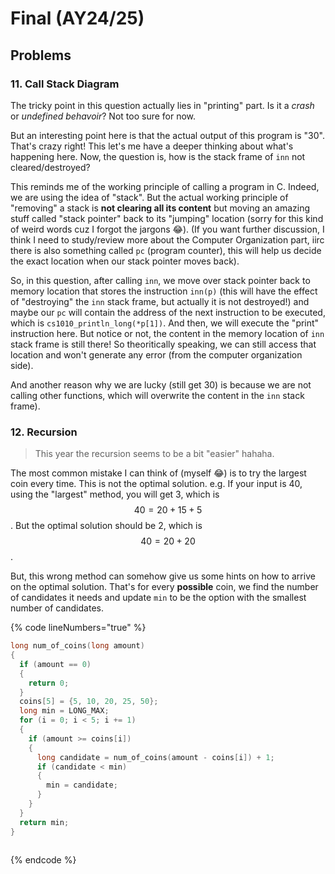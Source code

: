 # Final (AY24/25)

## Problems

### 11. Call Stack Diagram

The tricky point in this question actually lies in "printing" part. Is it a _crash_ or _undefined behavoir_? Not too sure for now.

But an interesting point here is that the actual output of this program is "30". That's crazy right! This let's me have a deeper thinking about what's happening here. Now, the question is, how is the stack frame of `inn` not cleared/destroyed?

This reminds me of the working principle of calling a program in C. Indeed, we are using the idea of "stack". But the actual working principle of "removing" a stack is **not clearing all its content** but moving an amazing stuff called "stack pointer" back to its "jumping" location (sorry for this kind of weird words cuz I forgot the jargons :joy:). (If you want further discussion, I think I need to study/review more about the Computer Organization part, iirc there is also something called `pc` (program counter), this will help us decide the exact location when our stack pointer moves back).

So, in this question, after calling `inn`, we move over stack pointer back to memory location that stores the instruction `inn(p)` (this will have the effect of "destroying" the `inn` stack frame, but actually it is not destroyed!) and maybe our `pc` will contain the address of the next instruction to be executed, which is `cs1010_println_long(*p[1])`. And then, we will execute the "print" instruction here. But notice or not, the content in the memory location of `inn` stack frame is still there! So theoritically speaking, we can still access that location and won't generate any error (from the computer organization side).

And another reason why we are lucky (still get 30) is because we are not calling other functions, which will overwrite the content in the `inn` stack frame).

### 12. Recursion

> This year the recursion seems to be a bit "easier" hahaha.

The most common mistake I can think of (myself :joy:) is to try the largest coin every time. This is not the optimal solution. e.g. If your input is 40, using the "largest" method, you will get 3, which is $$40=20+15+5$$. But the optimal solution should be 2, which is $$40 = 20+20$$.

But, this wrong method can somehow give us some hints on how to arrive on the optimal solution. That's for every **possible** coin, we find the number of candidates it needs and update `min` to be the option with the smallest number of candidates.

{% code lineNumbers="true" %}
```c
long num_of_coins(long amount)
{
  if (amount == 0)
  {
    return 0;
  }
  coins[5] = {5, 10, 20, 25, 50};
  long min = LONG_MAX;
  for (i = 0; i < 5; i += 1)
  {
    if (amount >= coins[i])
    {
      long candidate = num_of_coins(amount - coins[i]) + 1;
      if (candidate < min)
      {
        min = candidate;
      }
    }
  }
  return min;
}
    

```
{% endcode %}
